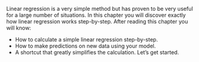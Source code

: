 Linear regression is a very simple method but has proven to be very useful for a large number
of situations. In this chapter you will discover exactly how linear regression works step-by-step.
After reading this chapter you will know:
- How to calculate a simple linear regression step-by-step.
- How to make predictions on new data using your model.
- A shortcut that greatly simplifies the calculation.
Let’s get started.